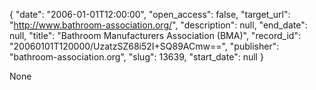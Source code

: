 {
  "date": "2006-01-01T12:00:00", 
  "open_access": false, 
  "target_url": "http://www.bathroom-association.org/", 
  "description": null, 
  "end_date": null, 
  "title": "Bathroom Manufacturers Association (BMA)", 
  "record_id": "20060101T120000/UzatzSZ68i52I+SQ89ACmw==", 
  "publisher": "bathroom-association.org", 
  "slug": 13639, 
  "start_date": null
}

None